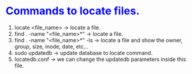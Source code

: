 # <span style="color:blue"> Commands to locate files.</span>

1. locate <file_name> -> locate a file.
2. find . -name "<file_name>*" -> locate a file.
3. find . -name "<file_name>*" -ls -> locate a file and show the owner, group, size, inode, date, etc...
4. sudo updatedb -> update database to locate command.
5. locatedb.conf -> we can change the updatedb parameters inside this file.

